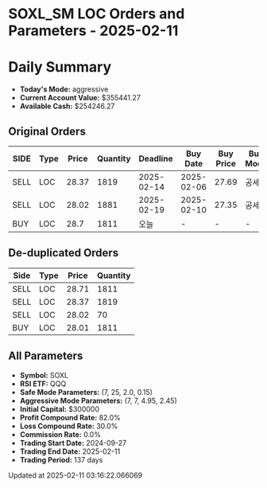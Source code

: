 # SOXL_SM LOC Orders and Parameters - 2025-02-11

# Daily Summary

- **Today's Mode:** aggressive
- **Current Account Value:** $355441.27
- **Available Cash:** $254246.27

## Original Orders

| SIDE | Type | Price | Quantity | Deadline | Buy Date | Buy Price | Buy Mode |
|------|------|-------|----------|----------|----------|-----------|----------|
| SELL | LOC | 28.37 | 1819 | 2025-02-14 | 2025-02-06 | 27.69 | 공세 |
| SELL | LOC | 28.02 | 1881 | 2025-02-19 | 2025-02-10 | 27.35 | 공세 |
| BUY | LOC | 28.7 | 1811 | 오늘 | - | - | - |

## De-duplicated Orders

| Side | Type | Price | Quantity |
|------|------|-------|----------|
| SELL | LOC | 28.71 | 1811 |
| SELL | LOC | 28.37 | 1819 |
| SELL | LOC | 28.02 | 70 |
| BUY | LOC | 28.01 | 1811 |

## All Parameters

- **Symbol:** SOXL
- **RSI ETF:** QQQ
- **Safe Mode Parameters:** (7, 25, 2.0, 0.15)
- **Aggressive Mode Parameters:** (7, 7, 4.95, 2.45)
- **Initial Capital:** $300000
- **Profit Compound Rate:** 82.0%
- **Loss Compound Rate:** 30.0%
- **Commission Rate:** 0.0%
- **Trading Start Date:** 2024-09-27
- **Trading End Date:** 2025-02-11
- **Trading Period:** 137 days

Updated at 2025-02-11 03:16:22.066069
